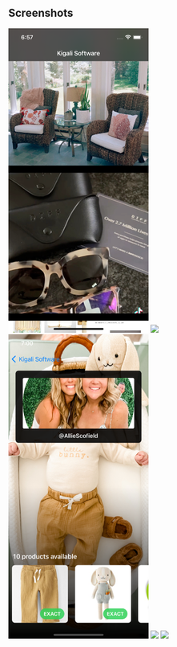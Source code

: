 ## Screenshots
<img src="Screenshots/feed-page.png" width="280">   <img src="Screenshots/feed-page.gif" width="280">   <img src="Screenshots/details-page.png" width="280">   <img src="Screenshots/details-page.gif" width="280">   <img src="Screenshots/webview-page.gif" width="280">

